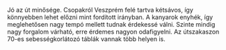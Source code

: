 Jó az út minősége. Csopakról Veszprém felé tartva kétsávos, így könnyebben lehet előzni mint fordított irányban. A kanyarok enyhék, így meglehetősen nagy tempó mellett tudnak érdekessé válni. Szinte mindig nagy forgalom várható, erre érdemes nagyon odafigyelni. Az útszakaszon 70-es sebességkorlátozó táblák vannak több helyen is.